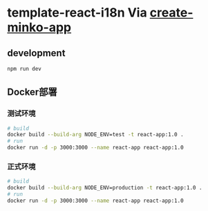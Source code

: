 # template-react-i18n Via [create-minko-app](https://www.npmjs.com/package/create-minko-app)

## development

```sh
npm run dev
```

## Docker部署

### 测试环境
```sh
# build
docker build --build-arg NODE_ENV=test -t react-app:1.0 .
# run
docker run -d -p 3000:3000 --name react-app react-app:1.0
```

### 正式环境
```sh
# build
docker build --build-arg NODE_ENV=production -t react-app:1.0 .
# run
docker run -d -p 3000:3000 --name react-app react-app:1.0
```
